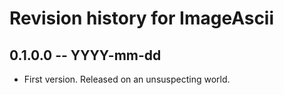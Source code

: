 # Revision history for ImageAscii

## 0.1.0.0 -- YYYY-mm-dd

* First version. Released on an unsuspecting world.
